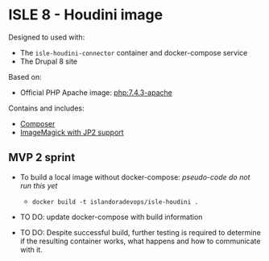 # ISLE 8 - Houdini image

Designed to used with:

* The `isle-houdini-connector` container and docker-compose service
* The Drupal 8 site

Based on:

* Official PHP Apache image: [php:7.4.3-apache](https://hub.docker.com/layers/php/library/php/7.4.3-apache/images/sha256-48dde1707d7dca2b701aa230344c58cb8ec5b0ce8e9dbceced65bec5ccd7d1d0?context=explore)

Contains and includes:

* [Composer](https://getcomposer.org/)
* [ImageMagick with JP2 support](https://launchpad.net/~lyrasis/+archive/ubuntu/imagemagick-jp2)

## MVP 2 sprint

* To build a local image without docker-compose: _pseudo-code do not run this yet_
  * `docker build -t islandoradevops/isle-houdini .`

* TO DO: update docker-compose with build information

* TO DO: Despite successful build, further testing is required to determine if the resulting container works, what happens and how to communicate with it.